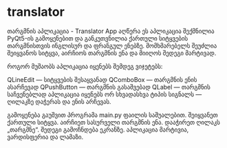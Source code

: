 # translator
თარგმნის აპლიკაცია - Translator App
აღწერა
ეს აპლიკაცია შექმნილია PyQt5-ის გამოყენებით და განკუთვნილია ქართული სიტყვების თარგმნისთვის ინგლისურ და ფრანგულ ენებზე. მომხმარებელს შეუძლია შეიყვანოს სიტყვა, აირჩიოს თარგმნის ენა და მიიღოს შედეგი მარტივად.

როგორ მუშაობს
აპლიკაცია იყენებს შემდეგ ვიჯეტებს:

QLineEdit — სიტყვების შესაყვანად
QComboBox — თარგმნის ენის ასარჩევად
QPushButton — თარგმნის გასაშვებად
QLabel — თარგმნის საჩვენებლად
აპლიკაცია იყენებს ორ სხვადასხვა ტიპის სიგნალს — ღილაკზე დაჭერას და ენის არჩევას.

გამოყენება
გაუშვით პროგრამა main.py ფაილის საშუალებით.
შეიყვანეთ ქართული სიტყვა.
აირჩიეთ სასურველი თარგმნის ენა.
დააჭირეთ ღილაკს „თარგმნე“.
შედეგი გამოჩნდება ეკრანზე.
აპლიკაცია მარტივია, ვარდისფერია და ლამაზი.

